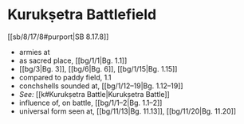 # Kurukṣetra Battlefield

[[sb/8/17/8#purport|SB 8.17.8]]

* armies at 
* as sacred place, [[bg/1/1|Bg. 1.1]]
*  [[bg/3|Bg. 3]], [[bg/6|Bg. 6]], [[bg/1/15|Bg. 1.15]]
* compared to paddy field, 1.1
* conchshells sounded at, [[bg/1/12–19|Bg. 1.12–19]]
* *See:* [[k#Kurukṣetra Battle|Kurukṣetra Battle]] 
* influence of, on battle, [[bg/1/1–2|Bg. 1.1–2]]
* universal form seen at, [[bg/11/13|Bg. 11.13]], [[bg/11/20|Bg. 11.20]]
